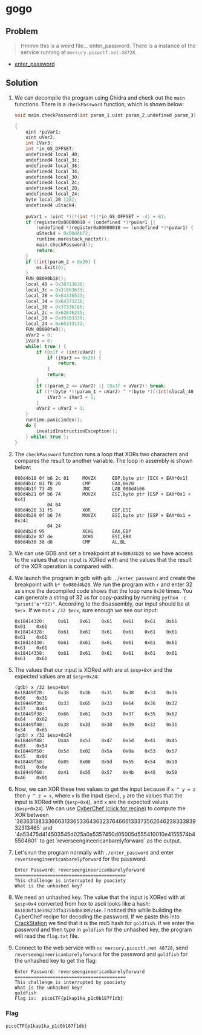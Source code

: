 # gogo

## Problem

> Hmmm this is a weird file... enter_password. There is a instance of the service running at `mercury.picoctf.net:48728`.

* [enter_password](./enter_password)

## Solution

1. We can decompile the program using Ghidra and check out the `main` functions. There is a `checkPassword` function, which is shown below:

    ```c++
    void main.checkPassword(int param_1,uint param_2,undefined param_3)

    {
        uint *puVar1;
        uint uVar2;
        int iVar3;
        int *in_GS_OFFSET;
        undefined4 local_40;
        undefined4 local_3c;
        undefined4 local_38;
        undefined4 local_34;
        undefined4 local_30;
        undefined4 local_2c;
        undefined4 local_28;
        undefined4 local_24;
        byte local_20 [28];
        undefined4 uStack4;
        
        puVar1 = (uint *)(*(int *)(*in_GS_OFFSET + -4) + 8);
        if (register0x00000010 < (undefined *)*puVar1 ||
            (undefined *)register0x00000010 == (undefined *)*puVar1) {
            uStack4 = 0x80d4b72;
            runtime.morestack_noctxt();
            main.checkPassword();
            return;
        }
        if ((int)param_2 < 0x20) {
            os.Exit(0);
        }
        FUN_08090b18();
        local_40 = 0x38313638;
        local_3c = 0x31663633;
        local_38 = 0x64336533;
        local_34 = 0x64373236;
        local_30 = 0x37336166;
        local_2c = 0x62646235;
        local_28 = 0x39383338;
        local_24 = 0x65343132;
        FUN_08090fe0();
        uVar2 = 0;
        iVar3 = 0;
        while( true ) {
            if (0x1f < (int)uVar2) {
                if (iVar3 == 0x20) {
                    return;
                }
                return;
            }
            if ((param_2 <= uVar2) || (0x1f < uVar2)) break;
            if ((*(byte *)(param_1 + uVar2) ^ *(byte *)((int)&local_40 + uVar2)) == local_20[uVar2]) {
                iVar3 = iVar3 + 1;
            }
            uVar2 = uVar2 + 1;
        }
        runtime.panicindex();
        do {
            invalidInstructionException();
        } while( true );
    }
    ```

2. The `checkPassword` function runs a loop that XORs two characters and compares the result to another variable. The loop in assembly is shown below:

    ```assembly
    080d4b18 0f b6 2c 01     MOVZX      EBP,byte ptr [ECX + EAX*0x1]
    080d4b1c 83 f8 20        CMP        EAX,0x20
    080d4b1f 73 45           JNC        LAB_080d4b66
    080d4b21 0f b6 74        MOVZX      ESI,byte ptr [ESP + EAX*0x1 + 0x4]
                04 04
    080d4b26 31 f5           XOR        EBP,ESI
    080d4b28 0f b6 74        MOVZX      ESI,byte ptr [ESP + EAX*0x1 + 0x24]
                04 24
    080d4b2d 95              XCHG       EAX,EBP
    080d4b2e 87 de           XCHG       ESI,EBX
    080d4b30 38 d8           CMP        AL,BL
    ```

3. We can use GDB and set a breakpoint at `0x080d4b28` so we have access to the values that our input is XORed with and the values that the result of the XOR operation is compared with.

4. We launch the program in gdb with `gdb ./enter_password` and create the breakpoint with `b* 0x080d4b28`. We run the program with `r` and enter 32 `a`s since the decompiled code shows that the loop runs `0x20` times. You can generate a string of 32 `a`s for copy-pasting by running `python -c "print('a'*32)"`. According to the disassembly, our input should be at `$ecx`. If we run `x /32 $ecx`, sure enough we see our input:

    ```
    0x18414320:     0x61    0x61    0x61    0x61    0x61    0x61    0x61    0x61
    0x18414328:     0x61    0x61    0x61    0x61    0x61    0x61    0x61    0x61
    0x18414330:     0x61    0x61    0x61    0x61    0x61    0x61    0x61    0x61
    0x18414338:     0x61    0x61    0x61    0x61    0x61    0x61    0x61    0x61
    ```

5. The values that our input is XORed with are at `$esp+0x4` and the expected values are at `$esp+0x24`:

    ```
    (gdb) x /32 $esp+0x4
    0x18449f28:     0x38    0x36    0x31    0x38    0x33    0x36    0x66    0x31
    0x18449f30:     0x33    0x65    0x33    0x64    0x36    0x32    0x37    0x64
    0x18449f38:     0x66    0x61    0x33    0x37    0x35    0x62    0x64    0x62
    0x18449f40:     0x38    0x33    0x38    0x39    0x32    0x31    0x34    0x65
    (gdb) x /32 $esp+0x24
    0x18449f48:     0x4a    0x53    0x47    0x5d    0x41    0x45    0x03    0x54
    0x18449f50:     0x5d    0x02    0x5a    0x0a    0x53    0x57    0x45    0x0d
    0x18449f58:     0x05    0x00    0x5d    0x55    0x54    0x10    0x01    0x0e
    0x18449f60:     0x41    0x55    0x57    0x4b    0x45    0x50    0x46    0x01
    ```

6. Now, we can XOR these two values to get the input because if `x ^ y = z` then `y ^ z = x`,  where `x` is the input (`$ecx`), `y` are the values that the input is XORed with (`$esp+0x4`), and `x` are the expected values (`$esp+0x24`). We can use [CyberChef (click for recipe)](https://gchq.github.io/CyberChef/#recipe=From_Hex('None')XOR(%7B'option':'Hex','string':'4a53475d414503545d025a0a5357450d05005d555410010e4155574b45504601'%7D,'Standard',true)&input=MzgzNjMxMzgzMzM2NjYzMTMzNjUzMzY0MzYzMjM3NjQ2NjYxMzMzNzM1NjI2NDYyMzgzMzM4MzkzMjMxMzQ2NQ) to compute the XOR between `3836313833366631336533643632376466613337356264623833383932313465` and `4a53475d414503545d025a0a5357450d05005d555410010e4155574b45504601` to get `reverseengineericanbarelyforward` as the output.

7. Let's run the program normally with `./enter_password` and enter `reverseengineericanbarelyforward` for the password:

    ```
    Enter Password: reverseengineericanbarelyforward
    =========================================
    This challenge is interrupted by psociety
    What is the unhashed key?
    ```

8. We need an unhashed key. The value that the input is XORed with at `$esp+0x4` converted from hex to ascii looks like a hash: `861836f13e3d627dfa375bdb8389214e`. I noticed this while building the CyberChef recipe for decoding the password. If we paste this into [CrackStation](https://crackstation.net/) we find that it is the md5 hash for `goldfish`. If we enter the password and then type in `goldfish` for the unhashed key, the program will read the `flag.txt` file.

9. Connect to the web service with `nc mercury.picoctf.net 48728`, send `reverseengineericanbarelyforward` for the password and `goldfish` for the unhashed key to get the flag:

    ```
    Enter Password: reverseengineericanbarelyforward
    =========================================
    This challenge is interrupted by psociety
    What is the unhashed key?
    goldfish
    Flag is:  picoCTF{p1kap1ka_p1c0b187f1db}
    ```

### Flag

`picoCTF{p1kap1ka_p1c0b187f1db}`
